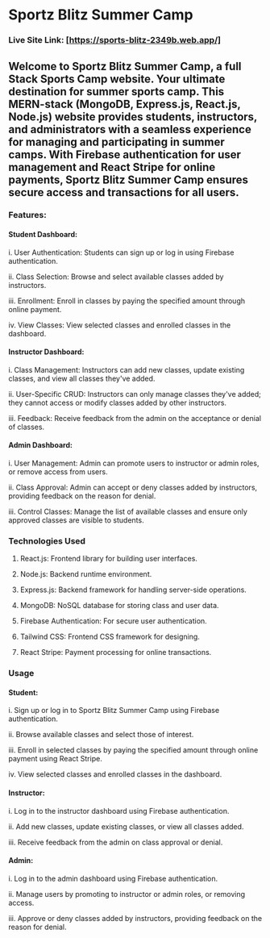 # Sportz Blitz Summer Camp

### Live Site Link: [https://sports-blitz-2349b.web.app/]
 
## Welcome to Sportz Blitz Summer Camp, a full Stack Sports Camp website. Your ultimate destination for summer sports camp. This MERN-stack (MongoDB, Express.js, React.js, Node.js) website provides students, instructors, and administrators with a seamless experience for managing and participating in summer camps. With Firebase authentication for user management and React Stripe for online payments, Sportz Blitz Summer Camp ensures secure access and transactions for all users.

### Features:
#### Student Dashboard:
i. User Authentication: Students can sign up or log in using Firebase authentication.

ii. Class Selection: Browse and select available classes added by instructors.

iii. Enrollment: Enroll in classes by paying the specified amount through online payment.

iv. View Classes: View selected classes and enrolled classes in the dashboard.

#### Instructor Dashboard:
i. Class Management: Instructors can add new classes, update existing classes, and view all classes they've added.

ii. User-Specific CRUD: Instructors can only manage classes they've added; they cannot access or modify classes added by other instructors.

iii. Feedback: Receive feedback from the admin on the acceptance or denial of classes.

#### Admin Dashboard:
i. User Management: Admin can promote users to instructor or admin roles, or remove access from users.

ii. Class Approval: Admin can accept or deny classes added by instructors, providing feedback on the reason for denial.

iii. Control Classes: Manage the list of available classes and ensure only approved classes are visible to students.

### Technologies Used

1. React.js: Frontend library for building user interfaces.
   
2. Node.js: Backend runtime environment.
 
3. Express.js: Backend framework for handling server-side operations.
   
4. MongoDB: NoSQL database for storing class and user data.
   
5. Firebase Authentication: For secure user authentication.
   
6. Tailwind CSS: Frontend CSS framework for designing.
   
7. React Stripe: Payment processing for online transactions.
   
### Usage
#### Student:
i. Sign up or log in to Sportz Blitz Summer Camp using Firebase authentication.

ii. Browse available classes and select those of interest.

iii. Enroll in selected classes by paying the specified amount through online payment using React Stripe.

iv. View selected classes and enrolled classes in the dashboard.

#### Instructor:
i. Log in to the instructor dashboard using Firebase authentication.

ii. Add new classes, update existing classes, or view all classes added.

iii. Receive feedback from the admin on class approval or denial.
#### Admin:
i. Log in to the admin dashboard using Firebase authentication.

ii. Manage users by promoting to instructor or admin roles, or removing access.

iii. Approve or deny classes added by instructors, providing feedback on the reason for denial.
